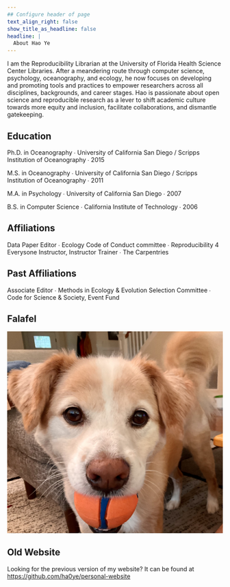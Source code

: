 ```yaml
---
## Configure header of page
text_align_right: false
show_title_as_headline: false
headline: |
  About Hao Ye
---
```


I am the Reproducibility Librarian at the University of Florida Health Science Center Libraries. After a meandering route through computer science, psychology, oceanography, and ecology, he now focuses on developing and promoting tools and practices to empower researchers across all disciplines, backgrounds, and career stages. Hao is passionate about open science and reproducible research as a lever to shift academic culture towards more equity and inclusion, facilitate collaborations, and dismantle gatekeeping. 

## Education

<i class="fas fa-graduation-cap pr2"></i>Ph.D. in Oceanography &#8729; University of California San Diego / Scripps Institution of Oceanography &#8729; 2015

<i class="fas fa-graduation-cap pr2"></i>M.S. in Oceanography &#8729; University of California San Diego / Scripps Institution of Oceanography &#8729; 2011

<i class="fas fa-graduation-cap pr2"></i>M.A. in Psychology &#8729; University of California San Diego &#8729; 2007

<i class="fas fa-graduation-cap pr2"></i>B.S. in Computer Science &#8729; California Institute of Technology &#8729; 2006

## Affiliations

Data Paper Editor &#8729; Ecology
Code of Conduct committee &#8729; Reproducibility 4 Everysone
Instructor, Instructor Trainer &#8729; The Carpentries

## Past Affiliations

Associate Editor &#8729; Methods in Ecology & Evolution
Selection Committee &#8729; Code for Science & Society, Event Fund

## Falafel

![Falafel](falafel.jpg)

## Old Website

Looking for the previous version of my website? It can be found at https://github.com/ha0ye/personal-website
